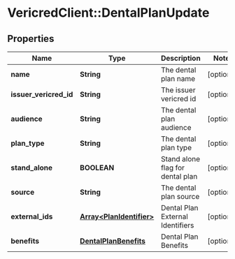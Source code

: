 # VericredClient::DentalPlanUpdate

## Properties
Name | Type | Description | Notes
------------ | ------------- | ------------- | -------------
**name** | **String** | The dental plan name | [optional] 
**issuer_vericred_id** | **String** | The issuer vericred id | [optional] 
**audience** | **String** | The dental plan audience | [optional] 
**plan_type** | **String** | The dental plan type | [optional] 
**stand_alone** | **BOOLEAN** | Stand alone flag for dental plan | [optional] 
**source** | **String** | The dental plan source | [optional] 
**external_ids** | [**Array&lt;PlanIdentifier&gt;**](PlanIdentifier.md) | Dental Plan External Identifiers | [optional] 
**benefits** | [**DentalPlanBenefits**](DentalPlanBenefits.md) | Dental Plan Benefits | [optional] 


